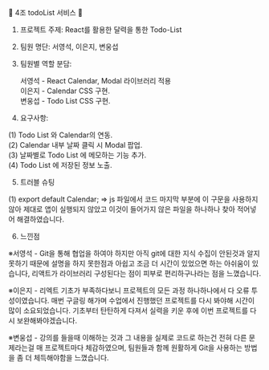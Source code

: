 🎡 4조 todoList 서비스 🎡


1. 프로젝트 주제: React를 활용한 달력을 통한 Todo-List

2. 팀원 명단: 서영석, 이은지, 변웅섭

3. 팀원별 역할 분담:
      
      서영석 - React Calendar, Modal 라이브러리 적용<br>
      이은지 - Calendar CSS 구현.<br>
      변웅섭 - Todo List CSS 구현.

4. 요구사항:
	
  (1) Todo List 와 Calendar의 연동.<br>
  (2) Calendar 내부 날짜 클릭 시 Modal 팝업.<br>
  (3) 날짜별로 Todo List 에 메모하는 기능 추가.<br>
  (4) Todo List 에 저장된 정보 노출.

5. 트러블 슈팅
	
  (1) export default Calendar;
  =>	js 파일에서 코드 마지막 부분에 이 구문을 사용하지 않아 제대로 앱이 실행되지 않았고
  	이것이 들어가지 않은 파일을 하나하나 찾아 적어넣어 해결하였습니다.
	

6. 느낀점
	
  ※서영석 - Git을 통해 협업을 하여야 하지만 아직 git에 대한 지식 수집이 안된것과 알지 못하기 때문에 설명을 하지 못한점과 
  아쉽고 조금 더 시간이 있었으면 하는 아쉬움이 있습니다,
  리액트가 라이브러리 구성된다는 점이 피부로 편리하구나라는 점을 느꼈습니다.
  
  ※이은지 - 리엑트 기초가 부족하다보니 프로젝트의 모든 과정 하나하나에서 다 오류 투성이였습니다.
  매번 구글링 해가며 수업에서 진행했던 프로젝트를 다시 봐야해 시간이 많이 소요되었습니다.
  기초부터 탄탄하게 다져서 실력을 키운 후에 이번 프로젝트를 다시 보완해봐야겠습니다.
  
  ※변웅섭 - 강의를 들을때 이해하는 것과 그 내용을 실제로 코드로 하는건 전혀 다른 문제라는걸
  매 프로젝트마다 체감하였으며, 팀원들과 함께 원활하게 Git을 사용하는 방법을
  좀 더 체득해야함을 느꼈습니다.
  
  
 

